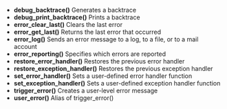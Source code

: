 - **debug_backtrace()**	Generates a backtrace
- **debug_print_backtrace()**	Prints a backtrace
- **error_clear_last()**	Clears the last error
- **error_get_last()**	Returns the last error that occurred
- **error_log()**	Sends an error message to a log, to a file, or to a mail account
- **error_reporting()**	Specifies which errors are reported
- **restore_error_handler()**	Restores the previous error handler
- **restore_exception_handler()**	Restores the previous exception handler
- **set_error_handler()**	Sets a user-defined error handler function
- **set_exception_handler()**	Sets a user-defined exception handler function
- **trigger_error()**	Creates a user-level error message
- **user_error()**	Alias of trigger_error()